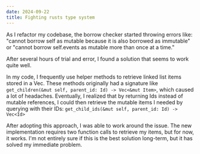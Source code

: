 ```yaml
---
date: 2024-09-22
title: Fighting rusts type system
---
```


As I refactor my codebase, the borrow checker started throwing errors like: "cannot borrow self as mutable because it is also borrowed as immutable" or "cannot borrow self.events as mutable more than once at a time."

After several hours of trial and error, I found a solution that seems to work quite well.

In my code, I frequently use helper methods to retrieve linked list items stored in a Vec. These methods originally had a signature like `get_children(&mut self, parent_id: Id) -> Vec<&mut Item>`, which caused a lot of headaches. Eventually, I realized that by returning Ids instead of mutable references, I could then retrieve the mutable items I needed by querying with their IDs: `get_child_ids(&mut self, parent_id: Id) -> Vec<Id>`

After adopting this approach, I was able to work around the issue. The new implementation requires two function calls to retrieve my items, but for now, it works. I'm not entirely sure if this is the best solution long-term, but it has solved my immediate problem.
